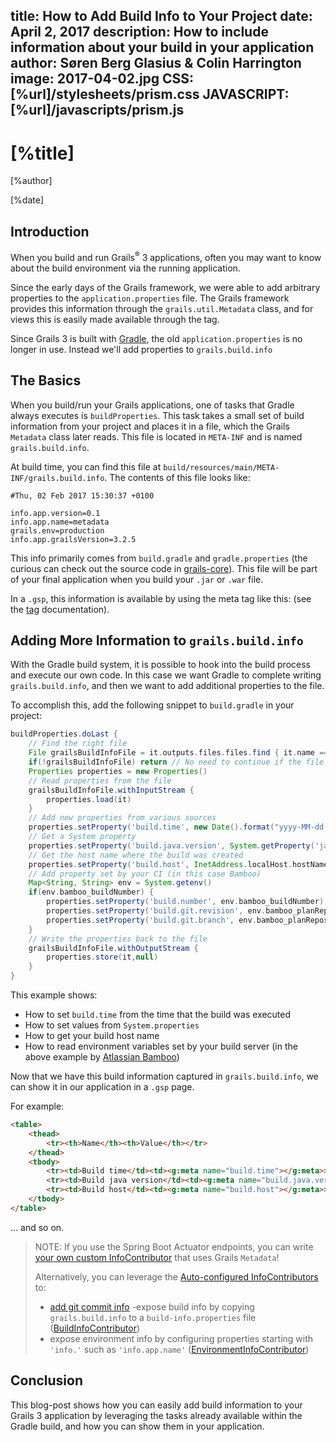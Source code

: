 title: How to Add Build Info to Your Project
date: April 2, 2017
description: How to include information about your build in your application
author: Søren Berg Glasius & Colin Harrington
image: 2017-04-02.jpg
CSS: [%url]/stylesheets/prism.css
JAVASCRIPT: [%url]/javascripts/prism.js
---

# [%title]

[%author]

[%date]

## Introduction

When you build and run Grails<sup>&reg;</sup> 3 applications, often you may want to know about the build environment via the running application.

Since the early days of the Grails framework, we were able to add arbitrary properties to the `application.properties` file. The Grails framework provides this information through the `grails.util.Metadata` class, and for views this is easily made available through the tag.

Since Grails 3 is built with [Gradle](https://gradle.org/), the old `application.properties` is no longer in use. Instead we'll add properties to `grails.build.info`

## The Basics

When you build/run your Grails applications, one of tasks that Gradle always executes is `buildProperties`. This task takes a small set of build information from your project and places it in a file, which the Grails `Metadata` class later reads. This file is located in `META-INF` and is named `grails.build.info`.

At build time, you can find this file at `build/resources/main/META-INF/grails.build.info`. The contents of this file looks like:

```property
#Thu, 02 Feb 2017 15:30:37 +0100

info.app.version=0.1
info.app.name=metadata
grails.env=production
info.app.grailsVersion=3.2.5
```

This info primarily comes from `build.gradle` and `gradle.properties` (the curious can check out the source code in [grails-core](https://github.com/grails/grails-core/blob/6c85ec239aa8cc4a9f646bb345c70c327ddb2dbc/grails-gradle-plugin/src/main/groovy/org/grails/gradle/plugin/core/GrailsGradlePlugin.groovy#L179)). This file will be part of your final application when you build your `.jar` or `.war` file.

In a `.gsp`, this information is available by using the meta tag like this: (see the [tag](https://gsp.grails.org/latest/guide/index.html#tags) documentation).

## Adding More Information to `grails.build.info`

With the Gradle build system, it is possible to hook into the build process and execute our own code. In this case we want Gradle to complete writing `grails.build.info`, and then we want to add additional properties to the file.

To accomplish this, add the following snippet to `build.gradle` in your project:

```groovy
buildProperties.doLast {
    // Find the right file
    File grailsBuildInfoFile = it.outputs.files.files.find { it.name == 'grails.build.info' }
    if(!grailsBuildInfoFile) return // No need to continue if the file is not there
    Properties properties = new Properties()
    // Read properties from the file
    grailsBuildInfoFile.withInputStream {
        properties.load(it)
    }
    // Add new properties from various sources
    properties.setProperty('build.time', new Date().format("yyyy-MM-dd HH:mm:ss"))
    // Get a System property
    properties.setProperty('build.java.version', System.getProperty('java.version'))
    // Get the host name where the build was created
    properties.setProperty('build.host', InetAddress.localHost.hostName)
    // Add property set by your CI (in this case Bamboo)
    Map<String, String> env = System.getenv()
    if(env.bamboo_buildNumber) {
        properties.setProperty('build.number', env.bamboo_buildNumber)
        properties.setProperty('build.git.revision', env.bamboo_planRepository_revision)
        properties.setProperty('build.git.branch', env.bamboo_planRepository_branch)
    }
    // Write the properties back to the file
    grailsBuildInfoFile.withOutputStream {
        properties.store(it,null)
    }
}
```

This example shows:

*   How to set `build.time` from the time that the build was executed
*   How to set values from `System.properties`
*   How to get your build host name
*   How to read environment variables set by your build server (in the above example by [Atlassian Bamboo](https://www.atlassian.com/software/bamboo))

Now that we have this build information captured in `grails.build.info`, we can show it in our application in a `.gsp` page.

For example:

```html
<table>
    <thead>
        <tr><th>Name</th><th>Value</th></tr>
    </thead>
    <tbody>
        <tr><td>Build time</td><td><g:meta name="build.time"></g:meta>></td></tr>
        <tr><td>Build java version</td><td><g:meta name="build.java.version"></g:meta>></td></tr>
        <tr><td>Build host</td><td><g:meta name="build.host"></g:meta>></td></tr>
    </tbody>
</table>
```

... and so on.

> NOTE: If you use the Spring Boot Actuator endpoints, you can write [your own custom InfoContributor](https://docs.spring.io/spring-boot/docs/current/reference/html/production-ready-endpoints.html#production-ready-application-info-custom) that uses Grails `Metadata`!
>
> Alternatively, you can leverage the [Auto-configured InfoContributors](https://docs.spring.io/spring-boot/docs/current/reference/html/production-ready-endpoints.html#production-ready-application-info-autoconfigure) to:
> - [add git commit info](https://guides.grails.org/adding-commit-info/guide/index.html)
> -expose build info by copying `grails.build.info` to a `build-info.properties` file ([BuildInfoContributor](https://github.com/spring-projects/spring-boot/blob/v1.5.2.RELEASE/spring-boot-actuator/src/main/java/org/springframework/boot/actuate/info/BuildInfoContributor.java))
> - expose environment info by configuring properties starting with `'info.'` such as `'info.app.name'` ([EnvironmentInfoContributor](https://github.com/spring-projects/spring-boot/blob/v1.5.2.RELEASE/spring-boot-actuator/src/main/java/org/springframework/boot/actuate/info/EnvironmentInfoContributor.java))

## Conclusion

This blog-post shows how you can easily add build information to your Grails 3 application by leveraging the tasks already available within the Gradle build, and how you can show them in your application.

